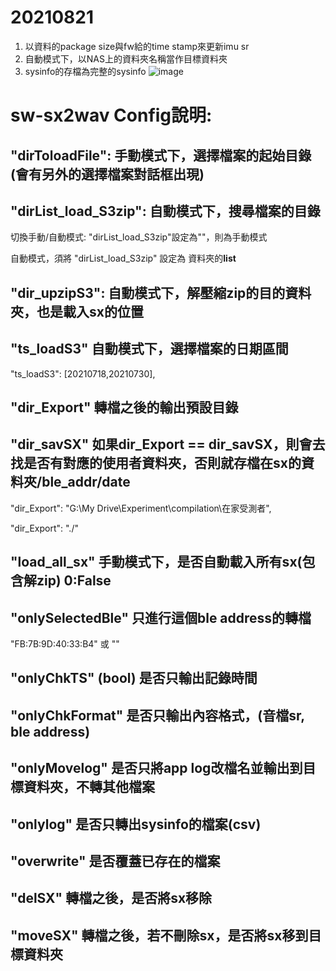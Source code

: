 # 20210821

1. 以資料的package size與fw給的time stamp來更新imu sr
2. 自動模式下，以NAS上的資料夾名稱當作目標資料夾
3. sysinfo的存檔為完整的sysinfo
![image](https://user-images.githubusercontent.com/75962075/130272726-2878e34c-4956-44e6-b1ab-ca647bdfa1a5.png)


# sw-sx2wav Config說明:

## "dirToloadFile": 手動模式下，選擇檔案的起始目錄(會有另外的選擇檔案對話框出現)

## "dirList_load_S3zip": 自動模式下，搜尋檔案的目錄
切換手動/自動模式: "dirList_load_S3zip"設定為""，則為手動模式

自動模式，須將 "dirList_load_S3zip" 設定為 資料夾的**list**

## "dir_upzipS3": 自動模式下，解壓縮zip的目的資料夾，也是載入sx的位置

## "ts_loadS3" 自動模式下，選擇檔案的日期區間
"ts_loadS3": [20210718,20210730], 

## "dir_Export" 轉檔之後的輸出預設目錄
## "dir_savSX" 如果dir_Export == dir_savSX，則會去找是否有對應的使用者資料夾，否則就存檔在sx的資料夾/ble_addr/date
"dir_Export": "G:\\My Drive\\Experiment\\compilation\\在家受測者",

"dir_Export": "./"

## "load_all_sx" 手動模式下，是否自動載入所有sx(包含解zip)  0:False
## "onlySelectedBle"  只進行這個ble address的轉檔
"FB:7B:9D:40:33:B4"  或  ""
## "onlyChkTS" (bool) 是否只輸出記錄時間
## "onlyChkFormat" 是否只輸出內容格式，(音檔sr, ble address)
## "onlyMovelog" 是否只將app log改檔名並輸出到目標資料夾，不轉其他檔案
## "onlylog" 是否只轉出sysinfo的檔案(csv)
## "overwrite" 是否覆蓋已存在的檔案
## "delSX" 轉檔之後，是否將sx移除
## "moveSX" 轉檔之後，若不刪除sx，是否將sx移到目標資料夾
